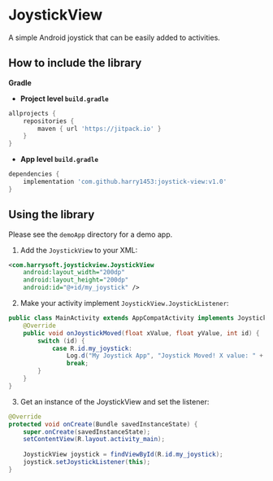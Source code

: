 # JoystickView
A simple Android joystick that can be easily added to activities.

## How to include the library

**Gradle**

- **Project level `build.gradle`**
```gradle
allprojects {
    repositories {
        maven { url 'https://jitpack.io' }
    }
}
```
- **App level `build.gradle`**
```gradle
dependencies {
    implementation 'com.github.harry1453:joystick-view:v1.0'
}
```

## Using the library

Please see the `demoApp` directory for a demo app.

1. Add the `JoystickView` to your XML:

```XML
<com.harrysoft.joystickview.JoystickView
    android:layout_width="200dp"
    android:layout_height="200dp"
    android:id="@+id/my_joystick" />
```

2. Make your activity implement `JoystickView.JoystickListener`:

```JAVA
public class MainActivity extends AppCompatActivity implements JoystickView.JoystickListener {
    @Override
    public void onJoystickMoved(float xValue, float yValue, int id) {
        switch (id) {
            case R.id.my_joystick:
                Log.d("My Joystick App", "Joystick Moved! X value: " + xValue + " Y value: " + yValue);
                break;
        }
    }
}
```

3. Get an instance of the JoystickView and set the listener:

```JAVA
@Override
protected void onCreate(Bundle savedInstanceState) {
    super.onCreate(savedInstanceState);
    setContentView(R.layout.activity_main);
    
    JoystickView joystick = findViewById(R.id.my_joystick);
    joystick.setJoystickListener(this);
}
```
